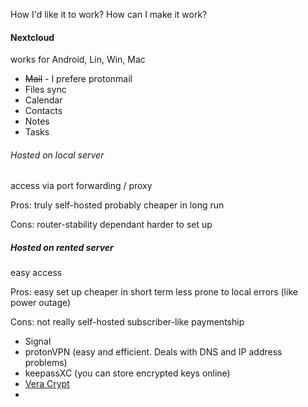 How I'd like it to work?
How can I make it work?

#### Nextcloud
works for Android, Lin, Win, Mac
-   ~~Mail~~ - I prefere protonmail
-   Files sync
-   Calendar
-   Contacts
-   Notes
-   Tasks
  
###### Hosted on local server
access via port forwarding / proxy

Pros:
truly self-hosted
probably cheaper in long run

Cons:
router-stability dependant
harder to set up

##### Hosted on rented server
easy access

Pros:
easy set up
cheaper in short term
less prone to local errors (like power outage)

Cons:
not really self-hosted
subscriber-like paymentship

- Signal
- protonVPN (easy and efficient. Deals with DNS and IP address problems)
- keepassXC (you can store encrypted keys online)
- [Vera Crypt](https://veracrypt.fr/en/Home.html)
- 